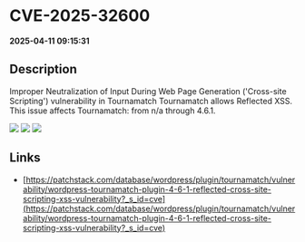 # CVE-2025-32600

**2025-04-11 09:15:31**

## Description
Improper Neutralization of Input During Web Page Generation ('Cross-site Scripting') vulnerability in Tournamatch Tournamatch allows Reflected XSS. This issue affects Tournamatch: from n/a through 4.6.1.

![](https://img.shields.io/static/v1?label=Score&message=7.1&color=red)
![](https://img.shields.io/static/v1?label=Severity&message=HIGH&color=red)
![](https://img.shields.io/static/v1?label=CWE&message=XSS&color=green)

## Links
- [https://patchstack.com/database/wordpress/plugin/tournamatch/vulnerability/wordpress-tournamatch-plugin-4-6-1-reflected-cross-site-scripting-xss-vulnerability?_s_id=cve](https://patchstack.com/database/wordpress/plugin/tournamatch/vulnerability/wordpress-tournamatch-plugin-4-6-1-reflected-cross-site-scripting-xss-vulnerability?_s_id=cve)
